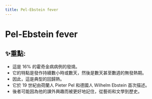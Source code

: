 ```yaml
---
title: Pel-Ebstein fever
---
```

# Pel-Ebstein fever

## ✨重點:
- 這是 16% 的霍奇金病病例的發燒。
- 它的特點是發作持續數小時或數天，然後是數天甚至數週的無發熱期。
- 因此，這是典型的回歸熱。
- 它於 19 世紀由荷蘭人 Pieter Pel 和德國人 Wilhelm Ebstein 首次描述。
- 後者可能因為他的課外興趣而被更好地記住，從藝術和文學到歷史。
